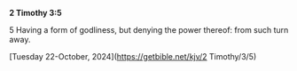 **2 Timothy 3:5**

5 Having a form of godliness, but denying the power thereof: from such turn away.

[Tuesday 22-October, 2024](https://getbible.net/kjv/2 Timothy/3/5)
